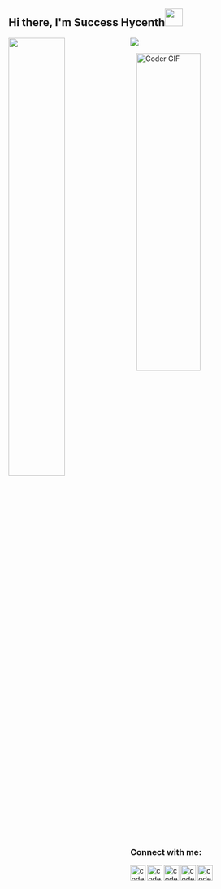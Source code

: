 ## Hi there, I'm Success Hycenth<img src="https://raw.githubusercontent.com/TheDudeThatCode/TheDudeThatCode/master/Assets/Hi.gif" width="35" height="35" style="max-width:100%;">
<img align="left" width="47%" src="https://github-readme-stats.vercel.app/api?username=success-h&show_icons=true&theme=tokyonight" />


<!-- <img
  src="https://cr-ss-service.azurewebsites.net/api/ScreenShot?widget=summary&username=success-h&badges=2&show-avatar=false&style=--header-bg-color:%23000;--border-radius:10px"
/> -->

![](https://komarev.com/ghpvc/?username=success-h&color=blueviolet)

<img align="right" alt="Coder GIF" height="40%" width="50%" src="https://thumbs.gfycat.com/EvilNextDevilfish-size_restricted.gif" data-canonical-src="https://thumbs.gfycat.com/EvilNextDevilfish-size_restricted.gif" style="max-width:100%;" />

[website]: https://successhycenth.vercel.app
[linkedin]: https://www.linkedin.com/in/success-hycenth-a57556204
[email]: mailto:contact@successhycenth8@gmail.com 
[twitter]: https://twitter.com/success__hycent/
[dev]: https://dev.to/successhycenth
[github]: https://github.com/success-h/

### Connect with me:

[<img align="left" alt="codeSTACKr | LinkedIn" width="30px" src="https://img.icons8.com/color/2x/linkedin.png" />][linkedin]
[<img align="left" alt="codeSTACKr | Github" width="30px" src="https://img.icons8.com/color/2x/github.png" />][github]
[<img align="left" alt="codeSTACKr | Twitter" width="30px" src="https://img.icons8.com/color/2x/twitter.png" />][twitter]
[<img align="left" alt="codeSTACKr | Gmail" width="30px" src="https://img.icons8.com/color/2x/gmail.png" />][email]
[<img align="left" alt="codeSTACKr | Dev" width="30px" src="https://d2fltix0v2e0sb.cloudfront.net/dev-badge.svg" />][dev]

